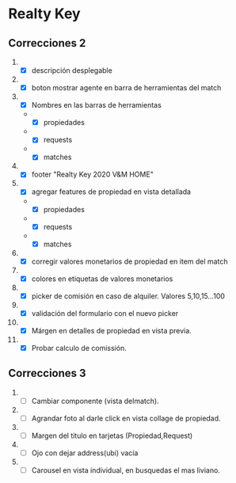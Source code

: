 # Realty Key

## Correcciones 2

1. - [x] descripción desplegable

2. - [X] boton mostrar agente en barra de herramientas del match

3. - [x] Nombres en las barras de herramientas
    - - [x]  propiedades
    - - [x]  requests
    - - [x]  matches
4. - [x] footer "Realty Key 2020 V&M HOME"

5. - [x] agregar features de propiedad en vista detallada
    - - [x]  propiedades
    - - [x]  requests
    - - [x]  matches
6. - [x] corregir valores monetarios de propiedad en item del match

7. - [x] colores en etiquetas de valores monetarios

8. - [x] picker de comisión en caso de alquiler. Valores 5,10,15...100

9. - [x] validación del formulario con el nuevo picker

10. - [x] Márgen en detalles de propiedad en vista previa.

11. - [x] Probar calculo de comissión.

## Correcciones 3

1. - [ ] Cambiar componente (vista delmatch).

2. - [ ] Agrandar foto al darle click en vista collage de propiedad.

3. - [ ] Margen del titulo en tarjetas (Propiedad,Request)

4. - [ ] Ojo con dejar address(ubi) vacía 

5. - [ ] Carousel en vista individual, en busquedas el mas liviano.
